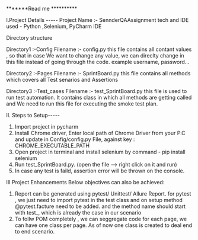 *******Read me **********

I.Project Details -----
Project Name :- SennderQAAssignment
tech and IDE used - Python ,Selenium, PyCharm IDE

Directory structure

Directory1 :-Config
Filename :- config.py 
this file contains all contant values , so that in case We want to change any value, 
we can direclty change in this file instead of going through the code. example username, password...

Directory2 :-Pages
Filename :- SprintBoard.py 
this file contains all methods which covers all Test senarios and Assertions

Directory3 :-Test_cases
Filename :- test_SprintBoard.py 
this file is used to run test automation. It contains class in which all methods are getting called 
and We need to run this file for executing the smoke test plan.

II. Steps to Setup-----
1) Import project in pycharm
2) Install Chrome driver, Enter local path of Chrome Driver from your P.C and update in Config/config.py File,
   against key : CHROME_EXECUTABLE_PATH
3) Open project in terminal and install selenium by command - pip install selenium
4) Run test_SprintBoard.py. (open the file --> right click on it and run)
5) In case any test is faild, assertion error will be thrown on the console.


III Project Enhancements
Below objectives can also be achieved:
1) Report can be generated using pytest/ Unittest/ Allure Report. for pytest , we just need to import pytest in the test class 
and on setup method @pytest.facture need to be added. and the method name should start with test_, which is already the case in our scenario
2) To follw POM completely , we can seggregate code for each page, we can have one class per page. 
As of now one class is created to deal end to end scenario.
